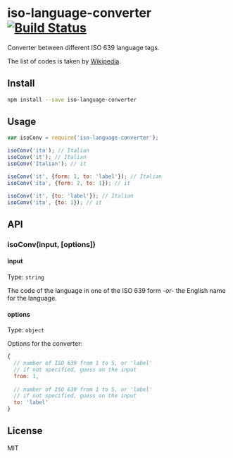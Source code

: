 # iso-language-converter [![Build Status][travis-image]][travis-url]

Converter between different ISO 639 language tags.

The list of codes is taken by [Wikipedia](https://en.wikipedia.org/wiki/List_of_ISO_639-2_codes).

## Install

```sh
npm install --save iso-language-converter
```

## Usage

```js
var isoConv = require('iso-language-converter');

isoConv('ita'); // Italian
isoConv('it'); // Italian
isoConv('Italian'); // it

isoConv('it', {form: 1, to: 'label'}); // Italian
isoConv('ita', {form: 2, to: 1}); // it

isoConv('it', {to: 'label'}); // Italian
isoConv('ita', {to: 1}); // it
```

## API

### isoConv(input, [options])

#### input

Type: `string`

The code of the language in one of the ISO 639 form _-or-_ the English name for the language.

#### options

Type: `object`

Options for the converter:

```js
{
  // number of ISO 639 from 1 to 5, or 'label'
  // if not specified, guess on the input
  from: 1,
  
  // number of ISO 639 from 1 to 5, or 'label'
  // if not specified, guess on the input
  to: 'label'
}
```

## License

MIT

[travis-url]: https://travis-ci.org/pasqLisena/iso-language-converter
[travis-image]: https://travis-ci.org/pasqLisena/iso-language-converter.svg?branch=master
